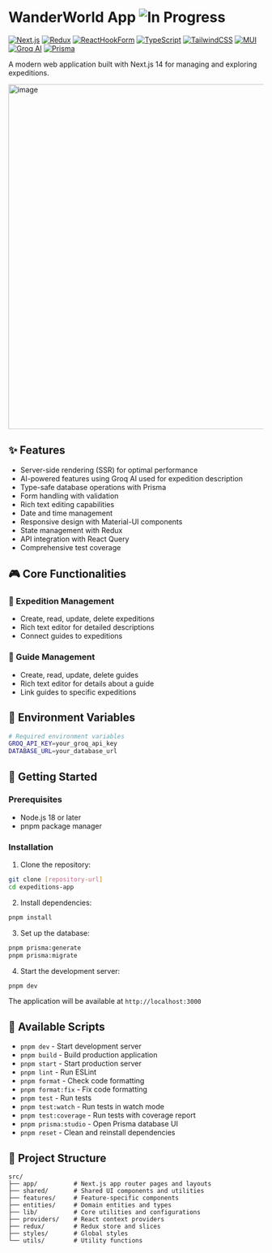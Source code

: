 # WanderWorld App ![In Progress](https://img.shields.io/badge/IN_PROGRESS-C23F84?style=flat-square&labelColor=C23F84&color=C23F84&logoColor=white)

[![Next.js](https://img.shields.io/badge/Next.js-black?style=for-the-badge&logo=nextdotjs&logoColor=white)](https://nextjs.org/)
[![Redux](https://img.shields.io/badge/Redux-Toolkit-764ABC?style=for-the-badge&logo=redux&logoColor=white)](https://redux-toolkit.js.org/)
[![ReactHookForm](https://img.shields.io/badge/react--hook--form-EC5990?style=for-the-badge&logo=reacthookform&logoColor=white)](https://react-hook-form.com/)
[![TypeScript](https://img.shields.io/badge/TypeScript-3178c6?style=for-the-badge&logo=typescript&logoColor=white)](https://www.typescriptlang.org/)
[![TailwindCSS](https://img.shields.io/badge/TailwindCSS-38bdf8?style=for-the-badge&logo=tailwindcss&logoColor=white)](https://tailwindcss.com/)
[![MUI](https://img.shields.io/badge/MUI-007FFF?style=for-the-badge&logo=mui&logoColor=white)](https://mui.com/)
[![Groq AI](https://img.shields.io/badge/Groq_AI-Enabled-FF6B6B?style=for-the-badge&logo=groq&logoColor=white)](https://groq.com/)
[![Prisma](https://img.shields.io/badge/Prisma-2D3748?style=for-the-badge&logo=prisma&logoColor=white)](https://www.prisma.io/)

A modern web application built with Next.js 14 for managing and exploring expeditions.

<img width="680" alt="image" src="https://github.com/user-attachments/assets/0ff0e4ea-2687-4232-8423-5c080a758c17" />

## ✨ Features

- Server-side rendering (SSR) for optimal performance
- AI-powered features using Groq AI used for expedition description
- Type-safe database operations with Prisma
- Form handling with validation
- Rich text editing capabilities
- Date and time management
- Responsive design with Material-UI components
- State management with Redux
- API integration with React Query
- Comprehensive test coverage

## 🎮 Core Functionalities

### 📝 Expedition Management

- Create, read, update, delete expeditions
- Rich text editor for detailed descriptions
- Connect guides to expeditions

### 👥 Guide Management

- Create, read, update, delete guides
- Rich text editor for details about a guide
- Link guides to specific expeditions

## 🔑 Environment Variables

```bash
# Required environment variables
GROQ_API_KEY=your_groq_api_key
DATABASE_URL=your_database_url
```

## 🚀 Getting Started

### Prerequisites

- Node.js 18 or later
- pnpm package manager

### Installation

1. Clone the repository:

```bash
git clone [repository-url]
cd expeditions-app
```

2. Install dependencies:

```bash
pnpm install
```

3. Set up the database:

```bash
pnpm prisma:generate
pnpm prisma:migrate
```

4. Start the development server:

```bash
pnpm dev
```

The application will be available at `http://localhost:3000`

## 📜 Available Scripts

- `pnpm dev` - Start development server
- `pnpm build` - Build production application
- `pnpm start` - Start production server
- `pnpm lint` - Run ESLint
- `pnpm format` - Check code formatting
- `pnpm format:fix` - Fix code formatting
- `pnpm test` - Run tests
- `pnpm test:watch` - Run tests in watch mode
- `pnpm test:coverage` - Run tests with coverage report
- `pnpm prisma:studio` - Open Prisma database UI
- `pnpm reset` - Clean and reinstall dependencies

## 📁 Project Structure

```
src/
├── app/          # Next.js app router pages and layouts
├── shared/       # Shared UI components and utilities
├── features/     # Feature-specific components
├── entities/     # Domain entities and types
├── lib/          # Core utilities and configurations
├── providers/    # React context providers
├── redux/        # Redux store and slices
├── styles/       # Global styles
└── utils/        # Utility functions
```
